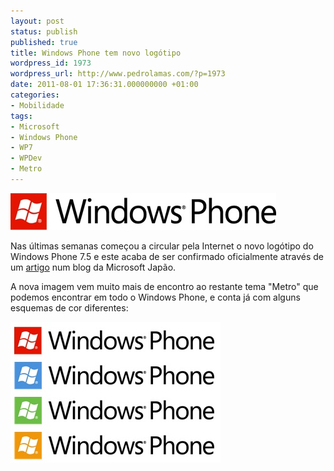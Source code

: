 ```yaml
---
layout: post
status: publish
published: true
title: Windows Phone tem novo logótipo
wordpress_id: 1973
wordpress_url: http://www.pedrolamas.com/?p=1973
date: 2011-08-01 17:36:31.000000000 +01:00
categories:
- Mobilidade
tags:
- Microsoft
- Windows Phone
- WP7
- WPDev
- Metro
---
```

![](/wp-content/uploads/2011/08/Windows-Phone-new-logo.jpg "Windows Phone new logo")

Nas últimas semanas começou a circular pela Internet o novo logótipo do Windows Phone 7.5 e este acaba de ser confirmado oficialmente através de um [artigo](http://blogs.msdn.com/b/shintak/archive/2011/08/01/10191547.aspx) num blog da Microsoft Japão.

A nova imagem vem muito mais de encontro ao restante tema "Metro" que podemos encontrar em todo o Windows Phone, e conta já com alguns esquemas de cor diferentes:

![](/wp-content/uploads/2011/08/New-Windows-Phone-Logo-with-different-colors.jpg "New Windows Phone Logo with different colors")
